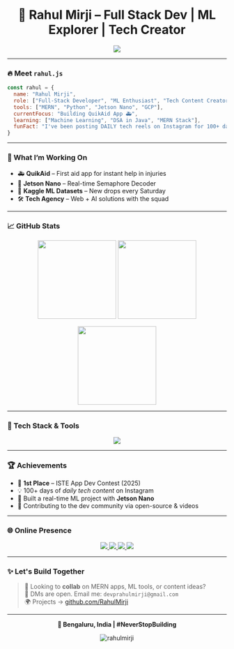 <h1 align="center">🚀 Rahul Mirji – Full Stack Dev | ML Explorer | Tech Creator</h1>

<p align="center">
  <img src="https://readme-typing-svg.herokuapp.com?font=Fira+Code&size=24&pause=1000&color=F76C6C&center=true&vCenter=true&width=435&lines=Building+cool+apps+with+MERN+%F0%9F%92%BB;Creating+ML+solutions+that+matter+%F0%9F%A7%A0;100%2B+Days+of+Tech+Content+%F0%9F%93%B1" />
</p>

---

### 🔥 Meet `rahul.js`

```js
const rahul = {
  name: "Rahul Mirji",
  role: ["Full-Stack Developer", "ML Enthusiast", "Tech Content Creator"],
  tools: ["MERN", "Python", "Jetson Nano", "GCP"],
  currentFocus: "Building QuikAid App 🚑",
  learning: ["Machine Learning", "DSA in Java", "MERN Stack"],
  funFact: "I've been posting DAILY tech reels on Instagram for 100+ days 📱🔥"
}
```

---

### 🧠 What I’m Working On
- 🚑 **QuikAid** – First aid app for instant help in injuries  
- 🤖 **Jetson Nano** – Real-time Semaphore Decoder  
- 🧮 **Kaggle ML Datasets** – New drops every Saturday  
- 🛠 **Tech Agency** – Web + AI solutions with the squad  

---

### 📈 GitHub Stats

<p align="center">
  <img src="https://github-readme-stats.vercel.app/api?username=rahulmirji&show_icons=true&theme=radical" height="180"/>
  <img src="https://github-readme-stats.vercel.app/api/top-langs/?username=rahulmirji&layout=compact&theme=radical" height="180"/>
</p>
<p align="center">
  <img src="https://github-readme-streak-stats.herokuapp.com/?user=rahulmirji&theme=radical" height="180"/>
</p>

---

### 🧰 Tech Stack & Tools

<p align="center">
  <img src="https://skillicons.dev/icons?i=react,nodejs,express,mongodb,html,css,javascript,python,linux,git,vscode,firebase" />
</p>

---

### 🏆 Achievements

- 🥇 **1st Place** – ISTE App Dev Contest (2025)  
- 💡 100+ days of *daily tech content* on Instagram  
- 🤖 Built a real-time ML project with **Jetson Nano**  
- 🚀 Contributing to the dev community via open-source & videos  

---

### 🌐 Online Presence

<p align="center">
  <a href="https://twitter.com/mirjirahul" target="_blank">
    <img src="https://img.shields.io/badge/Twitter-1DA1F2?style=for-the-badge&logo=twitter&logoColor=white" />
  </a>
  <a href="https://linkedin.com/in/rahul-mirji-7764551ba" target="_blank">
    <img src="https://img.shields.io/badge/LinkedIn-0A66C2?style=for-the-badge&logo=linkedin&logoColor=white" />
  </a>
  <a href="https://www.leetcode.com/rahulmirji07" target="_blank">
    <img src="https://img.shields.io/badge/LeetCode-FFA116?style=for-the-badge&logo=leetcode&logoColor=black" />
  </a>
  <a href="mailto:devprahulmirji@gmail.com">
    <img src="https://img.shields.io/badge/Gmail-EA4335?style=for-the-badge&logo=gmail&logoColor=white" />
  </a>
</p>

---

### ✨ Let's Build Together

> 💬 Looking to **collab** on MERN apps, ML tools, or content ideas?  
> 📩 DMs are open. Email me: `devprahulmirji@gmail.com`  
> 🌍 Projects → [github.com/RahulMirji](https://github.com/RahulMirji)

---

<p align="center"><b>📍 Bengaluru, India | #NeverStopBuilding</b></p>

<p align="center">
  <img src="https://komarev.com/ghpvc/?username=rahulmirji&label=Profile%20Views&color=blueviolet&style=flat-square" alt="rahulmirji" />
</p>
